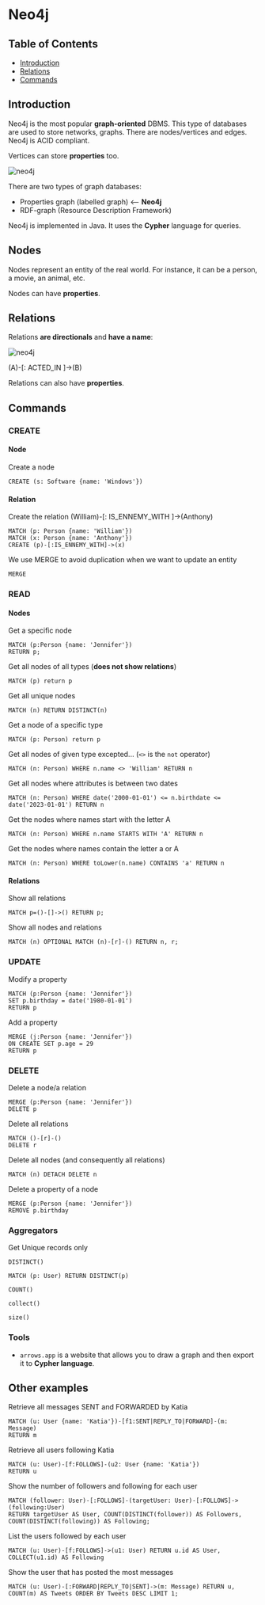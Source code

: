 # Neo4j

## Table of Contents

- [Introduction](#introduction)
- [Relations](#relations)
- [Commands](#commands)

## Introduction

Neo4j is the most popular **graph-oriented** DBMS. This type of databases are used to store networks, graphs. There are nodes/vertices and edges. Neo4j is ACID compliant.

Vertices can store **properties** too.

![neo4j](/db/neo4j/resources/neo4j.png)

There are two types of graph databases:
- Properties graph (labelled graph) <-- **Neo4j**
- RDF-graph (Resource Description Framework)

Neo4j is implemented in Java. It uses the **Cypher** language for queries. 

## Nodes

Nodes represent an entity of the real world. For instance, it can be a person, a movie, an animal, etc.

Nodes can have **properties**.

## Relations

Relations **are directionals** and **have a name**:

![neo4j](/db/neo4j/resources/introduction_schema.png)

(A)-[: ACTED_IN ]->(B)

Relations can also have **properties**.

## Commands

### CREATE

#### Node

Create a node
```neo4j
CREATE (s: Software {name: 'Windows'})
```

#### Relation

Create the relation (William)-[: IS_ENNEMY_WITH ]->(Anthony)
```neo4j
MATCH (p: Person {name: 'William'})
MATCH (x: Person {name: 'Anthony'})
CREATE (p)-[:IS_ENNEMY_WITH]->(x)
```

We use MERGE to avoid duplication when we want to update an entity
```neo4j
MERGE
```

### READ

#### Nodes

Get a specific node
```neo4j
MATCH (p:Person {name: 'Jennifer'})
RETURN p;
```

Get all nodes of all types 
(**does not show relations**)
```neo4j
MATCH (p) return p
```

Get all unique nodes
```neo4j
MATCH (n) RETURN DISTINCT(n)
```

Get a node of a specific type
```
MATCH (p: Person) return p
```

Get all nodes of given type excepted...
(`<>` is the `not` operator)
```neo4j
MATCH (n: Person) WHERE n.name <> 'William' RETURN n
```

Get all nodes where attributes is between two dates
```neo4j
MATCH (n: Person) WHERE date('2000-01-01') <= n.birthdate <= date('2023-01-01') RETURN n
```

Get the nodes where names start with the letter A
```neo4j
MATCH (n: Person) WHERE n.name STARTS WITH 'A' RETURN n
```

Get the nodes where names contain the letter a or A
```neo4j
MATCH (n: Person) WHERE toLower(n.name) CONTAINS 'a' RETURN n
```

#### Relations

Show all relations  
```neo4j
MATCH p=()-[]->() RETURN p;
```

Show all nodes and relations
```no4j
MATCH (n) OPTIONAL MATCH (n)-[r]-() RETURN n, r;
```

### UPDATE

Modify a property
```neo4j
MATCH (p:Person {name: 'Jennifer'})
SET p.birthday = date('1980-01-01')
RETURN p
```

Add a property
```neo4j
MERGE (j:Person {name: 'Jennifer'})
ON CREATE SET p.age = 29
RETURN p
```

### DELETE

Delete a node/a relation
```neo4j
MERGE (p:Person {name: 'Jennifer'})
DELETE p
```

Delete all relations
```neo4j
MATCH ()-[r]-()
DELETE r
```

Delete all nodes (and consequently all relations)
```neo4j
MATCH (n) DETACH DELETE n
```

Delete a property of a node
```neo4j
MERGE (p:Person {name: 'Jennifer'})
REMOVE p.birthday
```

### Aggregators

Get Unique records only
```neo4j
DISTINCT()

MATCH (p: User) RETURN DISTINCT(p)
```

```neo4j
COUNT()
```

```neo4j
collect()
```

```neo4j
size()
```

### Tools

- `arrows.app` is a website that allows you to draw a graph and then export it to **Cypher language**.

## Other examples

Retrieve all messages SENT and FORWARDED by Katia
```neo4j
MATCH (u: User {name: 'Katia'})-[f1:SENT|REPLY_TO|FORWARD]-(m: Message)
RETURN m
```

Retrieve all users following Katia
```neo4j
MATCH (u: User)-[f:FOLLOWS]-(u2: User {name: 'Katia'})
RETURN u
```

Show the number of followers and following for each user
```neo4j
MATCH (follower: User)-[:FOLLOWS]-(targetUser: User)-[:FOLLOWS]->(following:User)
RETURN targetUser AS User, COUNT(DISTINCT(follower)) AS Followers, COUNT(DISTINCT(following)) AS Following;
```

List the users followed by each user
```neo4j
MATCH (u: User)-[f:FOLLOWS]->(u1: User) RETURN u.id AS User, COLLECT(u1.id) AS Following
```

Show the user that has posted the most messages
```neo4j
MATCH (u: User)-[:FORWARD|REPLY_TO|SENT]->(m: Message) RETURN u, COUNT(m) AS Tweets ORDER BY Tweets DESC LIMIT 1;
```